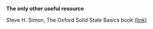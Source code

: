 **The only other useful resource**

Steve H. Simon, The Oxford Solid State Basics book [(link)](https://podcasts.ox.ac.uk/series/oxford-solid-state-basics)
